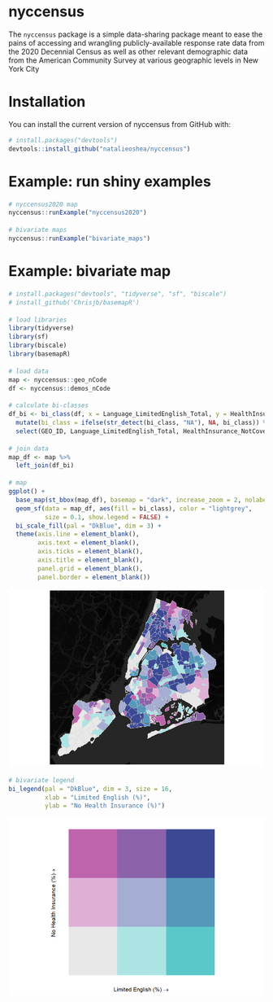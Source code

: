 # nyccensus

The `nyccensus` package is a simple data-sharing package meant to ease the pains of accessing and wrangling publicly-available response rate data from the 2020 Decennial Census as well as other relevant demographic data from the American Community Survey at various geographic levels in New York City

# Installation

You can install the current version of nyccensus from GitHub with:

``` r
# install.packages("devtools")
devtools::install_github("natalieoshea/nyccensus")
```
# Example: run shiny examples

``` r
# nyccensus2020 map
nyccensus::runExample("nyccensus2020")

# bivariate maps
nyccensus::runExample("bivariate_maps")
```
# Example: bivariate map

``` r
# install.packages("devtools", "tidyverse", "sf", "biscale")
# install_github('Chrisjb/basemapR')

# load libraries
library(tidyverse)
library(sf)
library(biscale)
library(basemapR)

# load data
map <- nyccensus::geo_nCode
df <- nyccensus::demos_nCode

# calculate bi-classes
df_bi <- bi_class(df, x = Language_LimitedEnglish_Total, y = HealthInsurance_NotCovered) %>%
  mutate(bi_class = ifelse(str_detect(bi_class, "NA"), NA, bi_class)) %>%
  select(GEO_ID, Language_LimitedEnglish_Total, HealthInsurance_NotCovered, bi_class)

# join data
map_df <- map %>%
  left_join(df_bi)

# map
ggplot() +
  base_map(st_bbox(map_df), basemap = "dark", increase_zoom = 2, nolabels = TRUE) +
  geom_sf(data = map_df, aes(fill = bi_class), color = "lightgrey",
          size = 0.1, show.legend = FALSE) +
  bi_scale_fill(pal = "DkBlue", dim = 3) +
  theme(axis.line = element_blank(),
        axis.text = element_blank(),
        axis.ticks = element_blank(),
        axis.title = element_blank(),
        panel.grid = element_blank(),
        panel.border = element_blank())
```

![bivariate map of New York City neighborhoods](https://github.com/natalieoshea/nyccensus/blob/master/man/figures/bivariate_map.png?raw=true)

``` r
# bivariate legend
bi_legend(pal = "DkBlue", dim = 3, size = 16,
          xlab = "Limited English (%)",
          ylab = "No Health Insurance (%)")

```

![bivariate map legend](https://github.com/natalieoshea/nyccensus/blob/master/man/figures/bivariate_legend.png?raw=true)
